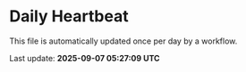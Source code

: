 # Daily Heartbeat
This file is automatically updated once per day by a workflow.

Last update: **2025-09-07 05:27:09 UTC**
